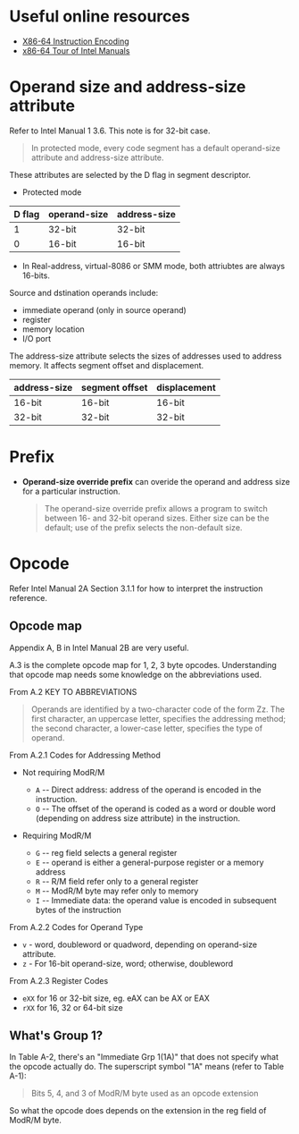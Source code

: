 Useful online resources
=======================

- [X86-64 Instruction Encoding](http://wiki.osdev.org/X86-64_Instruction_Encoding)
- [x86-64 Tour of Intel Manuals](http://x86asm.net/articles/x86-64-tour-of-intel-manuals/)

Operand size and address-size attribute
=======================================

Refer to Intel Manual 1 3.6. This note is for 32-bit case.

> In protected mode, every code segment has a default operand-size attribute and
> address-size attribute.

These attributes are selected by the D flag in segment descriptor.

- Protected mode

 D flag |  operand-size | address-size
--------|---------------|--------------
   1    |      32-bit   |     32-bit
   0    |      16-bit   |     16-bit

- In Real-address, virtual-8086 or SMM mode, both attriubtes are always 16-bits.

Source and dstination operands include:

- immediate operand (only in source operand)
- register
- memory location
- I/O port

The address-size attribute selects the sizes of addresses used to address memory.
It affects segment offset and displacement.

address-size  | segment offset | displacement
--------------|----------------|--------------
  16-bit      |     16-bit     |    16-bit
  32-bit      |     32-bit     |    32-bit

Prefix
======

- **Operand-size override prefix** can overide the operand and address size for
  a particular instruction.

  > The operand-size override prefix allows a program to switch between 16- and
  > 32-bit operand sizes. Either size can be the default; use of the prefix
  > selects the non-default size.

Opcode
======

Refer Intel Manual 2A Section 3.1.1 for how to interpret the instruction
reference.

Opcode map
----------

Appendix A, B in Intel Manual 2B are very useful.

A.3 is the complete opcode map for 1, 2, 3 byte opcodes. Understanding that
opcode map needs some knowledge on the abbreviations used.

From A.2 KEY TO ABBREVIATIONS

> Operands are identified by a two-character code of the form Zz. The first
> character, an uppercase letter, specifies the addressing method; the second
> character, a lower-case letter, specifies the type of operand.

From A.2.1 Codes for Addressing Method

- Not requiring ModR/M
  - `A` -- Direct address: address of the operand is encoded in the instruction.
  - `O` -- The offset of the operand is coded as a word or double word
    (depending on address size attribute) in the instruction.

- Requiring ModR/M
  - `G` -- reg field selects a general register
  - `E` -- operand is either a general-purpose register or a memory address
  - `R` -- R/M field refer only to a general register
  - `M` -- ModR/M byte may refer only to memory
  - `I` -- Immediate data: the operand value is encoded in subsequent bytes of the instruction

From A.2.2 Codes for Operand Type

- `v` - word, doubleword or quadword, depending on operand-size attribute.
- `z` - For 16-bit operand-size, word; otherwise, doubleword

From A.2.3 Register Codes

- `eXX` for 16 or 32-bit size, eg. eAX can be AX or EAX
- `rXX` for 16, 32 or 64-bit size

What's Group 1?
---------------

In Table A-2, there's an "Immediate Grp 1(1A)" that does not specify what the
opcode actually do. The superscript symbol "1A" means (refer to Table A-1):

> Bits 5, 4, and 3 of ModR/M byte used as an opcode extension

So what the opcode does depends on the extension in the reg field of ModR/M byte.
